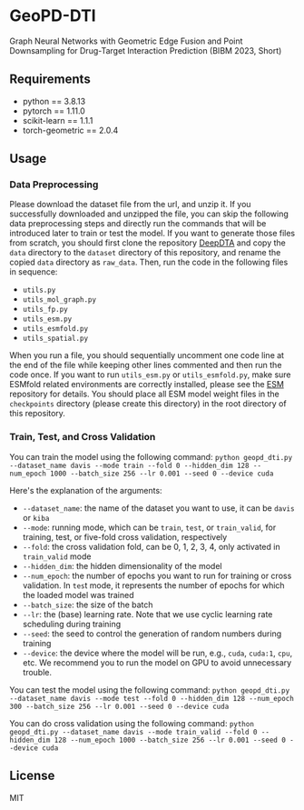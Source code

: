 # GeoPD-DTI
Graph Neural Networks with Geometric Edge Fusion and Point Downsampling for Drug-Target Interaction Prediction (BIBM 2023, Short)

## Requirements
* python == 3.8.13
* pytorch == 1.11.0
* scikit-learn == 1.1.1
* torch-geometric == 2.0.4

## Usage

### Data Preprocessing
Please download the dataset file from the url, and unzip it. If you successfully downloaded and unzipped the file, you can skip the following data preprocessing steps and directly run the commands that will be introduced later to train or test the model. If you want to generate those files from scratch, you should first clone the repository [DeepDTA](https://github.com/hkmztrk/DeepDTA/tree/master) and copy the `data` directory to the `dataset` directory of this repository, and rename the copied `data` directory as `raw_data`. Then, run the code in the following files in sequence:

* `utils.py`
* `utils_mol_graph.py`
* `utils_fp.py`
* `utils_esm.py`
* `utils_esmfold.py`
* `utils_spatial.py`

When you run a file, you should sequentially uncomment one code line at the end of the file while keeping other lines commented and then run the code once. If you want to run `utils_esm.py` or `utils_esmfold.py`, make sure ESMfold related environments are correctly installed, please see the [ESM](https://github.com/facebookresearch/esm) repository for details. You should place all ESM model weight files in the `checkpoints` directory (please create this directory) in the root directory of this repository.

### Train, Test, and Cross Validation
You can train the model using the following command:
`python geopd_dti.py --dataset_name davis --mode train --fold 0 --hidden_dim 128 --num_epoch 1000 --batch_size 256 --lr 0.001 --seed 0 --device cuda`

Here's the explanation of the arguments:
* `--dataset_name`: the name of the dataset you want to use, it can be `davis` or `kiba`
* `--mode`: running mode, which can be `train`, `test`, or `train_valid`, for training, test, or five-fold cross validation, respectively
* `--fold`: the cross validation fold, can be 0, 1, 2, 3, 4, only activated in `train_valid` mode
* `--hidden_dim`: the hidden dimensionality of the model
* `--num_epoch`: the number of epochs you want to run for training or cross validation. In `tes`t mode, it represents the number of epochs for which the loaded model was trained
* `--batch_size`: the size of the batch
* `--lr`: the (base) learning rate. Note that we use cyclic learning rate scheduling during training
* `--seed`: the seed to control the generation of random numbers during training
* `--device`: the device where the model will be run, e.g., `cuda`, `cuda:1`, `cpu`, etc. We recommend you to run the model on GPU to avoid unnecessary trouble.

You can test the model using the following command:
`python geopd_dti.py --dataset_name davis --mode test --fold 0 --hidden_dim 128 --num_epoch 300 --batch_size 256 --lr 0.001 --seed 0 --device cuda`

You can do cross validation using the following command:
`python geopd_dti.py --dataset_name davis --mode train_valid --fold 0 --hidden_dim 128 --num_epoch 1000 --batch_size 256 --lr 0.001 --seed 0 --device cuda`

## License
MIT
